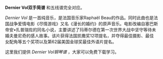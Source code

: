 

**Dernier Vol双手简谱** 和五线谱完全对应。

_Dernier Vol_ 是一首纯音乐，是法国音乐家Raphaël
Beau的作品。同时此曲也是法国战争爱情电影《尽情游戏》又名《漫长的婚约》的原声音乐。电影改编自塞巴斯帝安•扎普瑞佐的同名小说，主要讲述了玛蒂尔德在第一次世界大战中坚守等待未婚夫曼尼奇的感人故事。该片获得法国凯撒奖12项提名，并夺得最佳摄影、最佳女配角等五个奖项以及第62届美国金球奖最佳外语片提名。

这里我们提供 _Dernier Vol钢琴谱_ ，大家可以免费下载学习。

